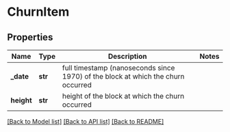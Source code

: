 # ChurnItem

## Properties
Name | Type | Description | Notes
------------ | ------------- | ------------- | -------------
**_date** | **str** | full timestamp (nanoseconds since 1970) of the block at which the churn occurred | 
**height** | **str** | height of the block at which the churn occurred | 

[[Back to Model list]](../README.md#documentation-for-models) [[Back to API list]](../README.md#documentation-for-api-endpoints) [[Back to README]](../README.md)

